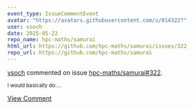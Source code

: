 ```yaml
---
event_type: IssueCommentEvent
avatar: "https://avatars.githubusercontent.com/u/814322?"
user: vsoch
date: 2025-05-22
repo_name: hpc-maths/samurai
html_url: https://github.com/hpc-maths/samurai/issues/322
repo_url: https://github.com/hpc-maths/samurai
---
```


<a href='https://github.com/vsoch' target='_blank'>vsoch</a> commented on issue <a href='https://github.com/hpc-maths/samurai/issues/322' target='_blank'>hpc-maths/samurai#322</a>.

<small>I would basically do:...</small>

<a href='https://github.com/hpc-maths/samurai/issues/322' target='_blank'>View Comment</a>